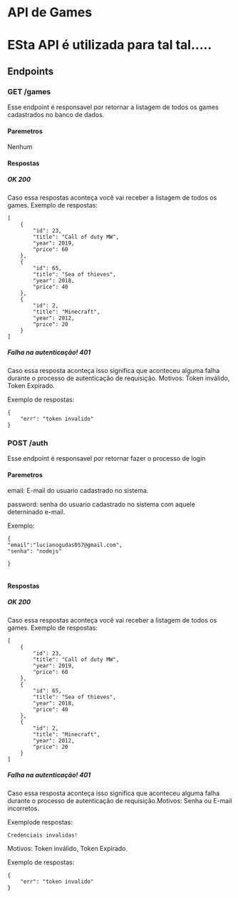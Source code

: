 # API de Games
# ESta API é utilizada para tal tal..... 
## Endpoints
### GET /games
Esse endpoint é responsavel por  retornar a listagem de todos os games cadastrados no banco de dados.
#### Paremetros
Nenhum
#### Respostas
#####  OK 200
Caso essa respostas aconteça você vai receber a listagem de todos os games.
Exemplo de respostas:
```
[
    {
        "id": 23,
        "title": "Call of duty MW",
        "year": 2019,
        "price": 60
    },
    {
        "id": 65,
        "title": "Sea of thieves",
        "year": 2018,
        "price": 40
    },
    {
        "id": 2,
        "title": "Minecraft",
        "year": 2012,
        "price": 20
    }
]

``` 
##### Falha na autenticação! 401
Caso essa resposta aconteça isso significa que aconteceu alguma falha durante o processo de autenticação de requisição.
Motivos: Token inválido, Token Expirado.

Exemplo de respostas:

```
{
    "err": "token invalido"
}

```



### POST /auth
Esse endpoint é responsavel por  retornar fazer o processo de login 
#### Paremetros
email: E-mail do usuario cadastrado no sistema.

password: senha do usuario cadastrado no sistema com aquele deterninado  e-mail.

Exemplo:
```
{   
"email":"lucianogudas057@gmail.com",
"senha": "nodejs"    

}
    
```
#### Respostas
#####  OK 200
Caso essa respostas aconteça você vai receber a listagem de todos os games.
Exemplo de respostas:
```
[
    {
        "id": 23,
        "title": "Call of duty MW",
        "year": 2019,
        "price": 60
    },
    {
        "id": 65,
        "title": "Sea of thieves",
        "year": 2018,
        "price": 40
    },
    {
        "id": 2,
        "title": "Minecraft",
        "year": 2012,
        "price": 20
    }
]

``` 
##### Falha na autenticação! 401
Caso essa resposta aconteça isso significa que aconteceu alguma falha durante o processo de autenticação de requisição.Motivos:
Senha ou E-mail incorretos.

Exemplode respostas:
```
Credenciais invalidas!
```
Motivos: Token inválido, Token Expirado.

Exemplo de respostas:

```
{
    "err": "token invalido"
}

```


